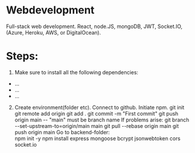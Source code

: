 # Webdevelopment
Full-stack web development. React, node.JS, mongoDB, JWT, Socket.IO, (Azure, Heroku, AWS, or DigitalOcean). 

# Steps: 
1. Make sure to install all the following dependencies: 

- ...
- ...
- ...

2. Create environment(folder etc). Connect to github. Initiate npm. 
    git init
    git remote add origin
    git add . 
    git commit -m "First commit"
    git push origin main -- "main" must be branch name
If problems arise: 
    git branch --set-upstream-to=origin/main main
    git pull --rebase origin main
    git push origin main
Go to backend-folder:   
    npm init -y
    npm install express mongoose bcrypt jsonwebtoken cors socket.io
